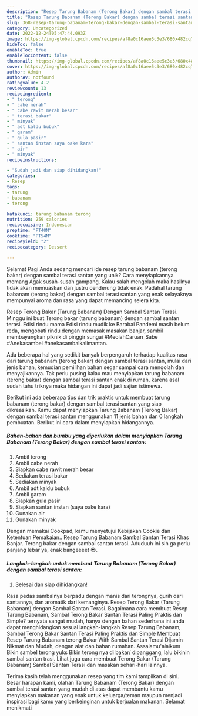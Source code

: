```yaml
---
description: "Resep Tarung Babanam (Terong Bakar) dengan sambal terasi santan yang Lezat Sekali, Lezat"
title: "Resep Tarung Babanam (Terong Bakar) dengan sambal terasi santan yang Lezat Sekali, Lezat"
slug: 368-resep-tarung-babanam-terong-bakar-dengan-sambal-terasi-santan-yang-lezat-sekali-lezat
category: Uncategorized
date: 2022-12-24T05:47:44.093Z
image: https://img-global.cpcdn.com/recipes/af8a0c16aee5c3e3/680x482cq70/tarung-babanam-terong-bakar-dengan-sambal-terasi-santan-foto-resep-utama.jpg
hideToc: false
enableToc: true
enableTocContent: false
thumbnail: https://img-global.cpcdn.com/recipes/af8a0c16aee5c3e3/680x482cq70/tarung-babanam-terong-bakar-dengan-sambal-terasi-santan-foto-resep-utama.jpg
cover: https://img-global.cpcdn.com/recipes/af8a0c16aee5c3e3/680x482cq70/tarung-babanam-terong-bakar-dengan-sambal-terasi-santan-foto-resep-utama.jpg
author: Admin
authorAv: notfound
ratingvalue: 4.2
reviewcount: 13
recipeingredient:
- " terong"
- " cabe nerah"
- " cabe rawit merah besar"
- " terasi bakar"
- " minyak"
- " adt kaldu bubuk"
- " garam"
- " gula pasir"
- " santan instan saya oake kara"
- " air"
- " minyak"
recipeinstructions:

- "Sudah jadi dan siap dihidangkan!"
categories:
- Resep
tags:
- tarung
- babanam
- terong

katakunci: tarung babanam terong 
nutrition: 259 calories
recipecuisine: Indonesian
preptime: "PT40M"
cooktime: "PT54M"
recipeyield: "2"
recipecategory: Dessert

---
```



Selamat Pagi Anda sedang mencari ide resep tarung babanam (terong bakar) dengan sambal terasi santan yang unik? Cara menyiapkannya memang Agak susah-susah gampang. Kalau salah mengolah maka hasilnya tidak akan memuaskan dan justru cenderung tidak enak. Padahal tarung babanam (terong bakar) dengan sambal terasi santan yang enak selayaknya mempunyai aroma dan rasa yang dapat memancing selera kita.


Resep Terong Bakar (Tarung Babanam) Dengan Sambal Santan Terasi. Minggu ini buat Terong bakar (tarung babanam) dengan sambal santan terasi. Edisi rindu mama Edisi rindu mudik ke Barabai Pandemi masih belum reda, mengobati rindu dengan memasak masakan banjar, sambil membayangkan piknik di pinggir sungai #MeolahCaruan_Sabe #Anekasambel #anekasambalkalimantan.

Ada beberapa hal yang sedikit banyak berpengaruh terhadap kualitas rasa dari tarung babanam (terong bakar) dengan sambal terasi santan, mulai dari jenis bahan, kemudian pemilihan bahan segar sampai cara mengolah dan menyajikannya. Tak perlu pusing kalau mau menyiapkan tarung babanam (terong bakar) dengan sambal terasi santan enak di rumah, karena asal sudah tahu triknya maka hidangan ini dapat jadi sajian istimewa.


Berikut ini ada beberapa tips dan trik praktis untuk membuat tarung babanam (terong bakar) dengan sambal terasi santan yang siap dikreasikan. Kamu dapat menyiapkan Tarung Babanam (Terong Bakar) dengan sambal terasi santan menggunakan 11 jenis bahan dan 0 langkah pembuatan. Berikut ini cara dalam menyiapkan hidangannya.

<!--inarticleads1-->

##### Bahan-bahan dan bumbu yang diperlukan dalam menyiapkan Tarung Babanam (Terong Bakar) dengan sambal terasi santan:

1. Ambil  terong
1. Ambil  cabe nerah
1. Siapkan  cabe rawit merah besar
1. Sediakan  terasi bakar
1. Sediakan  minyak
1. Ambil  adt kaldu bubuk
1. Ambil  garam
1. Siapkan  gula pasir
1. Siapkan  santan instan (saya oake kara)
1. Gunakan  air
1. Gunakan  minyak


Dengan memakai Cookpad, kamu menyetujui Kebijakan Cookie dan Ketentuan Pemakaian.. Resep Tarung Babanam Sambal Santan Terasi Khas Banjar. Terong bakar dengan sambal santan terasi. Aduduuh ini sih ga perlu panjang lebar ya, enak bangeeeet 😍. 

<!--inarticleads2-->

##### Langkah-langkah untuk membuat Tarung Babanam (Terong Bakar) dengan sambal terasi santan:


1. Selesai dan siap dihidangkan!

Rasa pedas sambalnya berpadu dengan manis dari terongnya, gurih dari santannya, dan aromatik dari kemanginya. Resep Terong Bakar (Tarung Babanam) dengan Sambal Santan Terasi. Bagaimana cara membuat Resep Tarung Babanam, Sambal Terong Bakar Santan Terasi Paling Praktis dan Simple? ternyata sangat mudah, hanya dengan bahan sederhana ini anda dapat menghidangkan sesuai langkah-langkah Resep Tarung Babanam, Sambal Terong Bakar Santan Terasi Paling Praktis dan Simple Membuat Resep Tarung Babanam terong Bakar With Sambal Santan Terasi Dijamin Nikmat dan Mudah, dengan alat dan bahan rumahan. Assalamu&#39;alaikum Bikin sambel terong yuks Bikin terong nya di bakar/ dipanggang, lalu bikinin sambal santan trasi. Lihat juga cara membuat Terong Bakar (Tarung Babanam) Sambal Santan Terasi dan masakan sehari-hari lainnya. 

Terima kasih telah menggunakan resep yang tim kami tampilkan di sini. Besar harapan kami, olahan Tarung Babanam (Terong Bakar) dengan sambal terasi santan yang mudah di atas dapat membantu kamu menyiapkan makanan yang enak untuk keluarga/teman maupun menjadi inspirasi bagi kamu yang berkeinginan untuk berjualan makanan. Selamat menikmati
